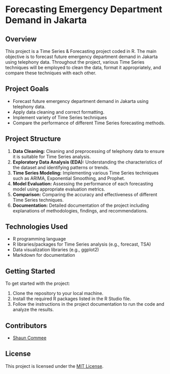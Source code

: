 # Forecasting Emergency Department Demand in Jakarta

## Overview
This project is a Time Series & Forecasting project coded in R. The main objective is to forecast future emergency department demand in Jakarta using telephony data. Throughout the project, various Time Series techniques will be employed to clean the data, format it appropriately, and compare these techniques with each other.

## Project Goals
- Forecast future emergency department demand in Jakarta using telephony data.
- Apply data cleaning and correct formatting.
- Implement variety of Time Series techniques
- Compare the performance of different Time Series forecasting methods.

## Project Structure
1. **Data Cleaning:** Cleaning and preprocessing of telephony data to ensure it is suitable for Time Series analysis.
2. **Exploratory Data Analysis (EDA):** Understanding the characteristics of the dataset and identifying patterns or trends.
3. **Time Series Modeling:** Implementing various Time Series techniques such as ARIMA, Exponential Smoothing, and Prophet.
4. **Model Evaluation:** Assessing the performance of each forecasting model using appropriate evaluation metrics.
5. **Comparison:** Comparing the accuracy and effectiveness of different Time Series techniques.
6. **Documentation:** Detailed documentation of the project including explanations of methodologies, findings, and recommendations.

## Technologies Used
- R programming language
- R libraries/packages for Time Series analysis (e.g., forecast, TSA)
- Data visualization libraries (e.g., ggplot2)
- Markdown for documentation

## Getting Started
To get started with the project:
1. Clone the repository to your local machine.
2. Install the required R packages listed in the R Studio file.
3. Follow the instructions in the project documentation to run the code and analyze the results.

## Contributors
- [Shaun Commee](shauncommee@hotmail.co.uk)

## License
This project is licensed under the [MIT License](link-to-license).
